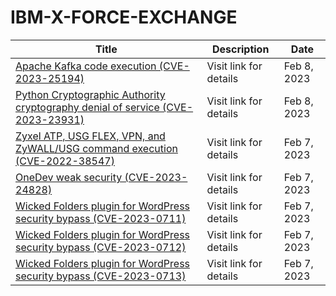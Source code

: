 

# IBM-X-FORCE-EXCHANGE

 |Title|Description|Date|
 |---|---|---|
 |[Apache Kafka code execution (CVE-2023-25194)](https://exchange.xforce.ibmcloud.com/activity/list?filter=Vulnerabilities)|Visit link for details|Feb 8, 2023|
 |[Python Cryptographic Authority cryptography denial of service (CVE-2023-23931)](https://exchange.xforce.ibmcloud.com/activity/list?filter=Vulnerabilities)|Visit link for details|Feb 8, 2023|
 |[Zyxel ATP, USG FLEX, VPN, and ZyWALL/USG command execution (CVE-2022-38547)](https://exchange.xforce.ibmcloud.com/activity/list?filter=Vulnerabilities)|Visit link for details|Feb 7, 2023|
 |[OneDev weak security (CVE-2023-24828)](https://exchange.xforce.ibmcloud.com/activity/list?filter=Vulnerabilities)|Visit link for details|Feb 7, 2023|
 |[Wicked Folders plugin for WordPress security bypass (CVE-2023-0711)](https://exchange.xforce.ibmcloud.com/activity/list?filter=Vulnerabilities)|Visit link for details|Feb 7, 2023|
 |[Wicked Folders plugin for WordPress security bypass (CVE-2023-0712)](https://exchange.xforce.ibmcloud.com/activity/list?filter=Vulnerabilities)|Visit link for details|Feb 7, 2023|
 |[Wicked Folders plugin for WordPress security bypass (CVE-2023-0713)](https://exchange.xforce.ibmcloud.com/activity/list?filter=Vulnerabilities)|Visit link for details|Feb 7, 2023|
 